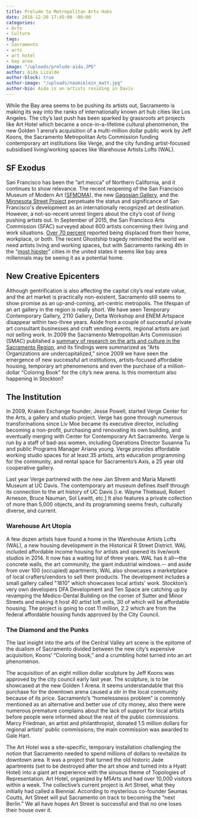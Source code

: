 ```yaml
---
title: Prelude to Metropolitan Arts Hubs
date: 2016-12-26 17:45:00 -08:00
categories:
- Arts
- Culture
tags:
- Sacramento
- arts
- art hotel
- bay area
image: "/uploads/prelude-aida.JPG"
author: Aida Lizalde
author-block: true
author-image: "/uploads/naomiklein_matt.jpg"
author-bio: Aida is an artists residing in Davis
---
```



While the Bay area seems to be pushing its artists out, Sacramento is making its way into the ranks of internationally known art hub cities like Los Angeles. The city’s last push has been sparked by grassroots art projects like Art Hotel which became a once-in-a-lifetime cultural phenomenon, the new Golden 1 arena’s acquisition of a multi-million dollar public work by Jeff Koons, the Sacramento Metropolitan Arts Commission funding contemporary art institutions like Verge, and the city funding artist-focused subsidised living/working spaces like Warehouse Artists Lofts (WAL). 

## SF Exodus
San Francisco has been the “art mecca” of Northern California, and it continues to show relevance. The recent reopening of the San Francisco Museum of Modern Art ([SFMOMA](https://www.sfmoma.org/)), the new [Gagosian Gallery](http://www.gagosian.com/), and the [Minnesota Street Project](http://minnesotastreetproject.com/) perpetuate the status and significance of San Francisco's development as an internationally recognized art destination. However, a not-so-recent unrest lingers about the city’s cost of living pushing artists out. In September of 2015, the San Francisco Arts Commission (SFAC) surveyed about 600 artists concerning their living and work situations. [Over 70 percent](http://hyperallergic.com/240704/san-francisco-is-losing-its-artists/) reported being displaced from their home, workplace, or both. The recent Ghostship tragedy reminded the world we need artists living and working spaces, but with Sacramento ranking 4th in the “[most hipster](http://www.capradio.org/articles/2016/07/29/report-sacramento-fourth-most-hipster-us-city/)” cities in the united states it seems like bay area millennials may be seeing it as a potential home. 

## New Creative Epicenters
Although gentrification is also affecting the capital city’s real estate value, and the art market is practically non-existent, Sacramento still seems to show promise as an up-and-coming, art-centric metropolis. The lifespan of an art gallery in the region is really short. We have seen  Temporary Contemporary Gallery, 2110 Gallery, Delta Workshop and ENEM Artspace disappear within two-three years. Aside from a couple of successful private art consultant businesses and craft vending events, regional artists are just not selling work. In 2009 the Sacramento Metropolitan Arts Commission (SMAC) published a [summary of research on the arts and culture in the Sacramento Region](http://www.sacmetroarts.org/~/media/MetroArts/Files/Research%20files/Research_MasterArtsPlan.pdf), and its findings were summarized as “Arts Organizations are undercapitalized,” since 2009 we have seen the emergence of new successful art institutions, artists-focused affordable housing, temporary art phenomenons and even the purchase of a million-dollar “Coloring Book” for the city’s new arena. Is this momentum also happening in Stockton?

## The Institution
In 2009, Kraken Exchange founder, Jesse Powell, started Verge Center for the Arts, a gallery and studio project. Verge has gone through numerous transformations since Liv Moe became its executive director, including becoming a non-profit, purchasing and renovating its own building, and eventually merging with Center for Contemporary Art Sacramento. Verge is run by a staff of bad-ass women, including Operations Director Susanna Tu and public Programs Manager Ariana young. Verge provides affordable working studio spaces for at least 35 artists, arts education programming for the community, and rental space for Sacramento’s Axis, a 25 year old cooperative gallery.  

Last year Verge partnered with the new Jan Shrem and Maria Manetti Museum at UC Davis. The contemporary art museum defines itself through its connection to the art history of UC Davis [i.e. Wayne Thiebaud, Robert Arneson, Bruce Nauman, Sol Lewitt, etc.] It also features a private collection of more than 5,000 objects, and its programming seems fresh, culturally diverse, and current.

### Warehouse Art Utopia
A few dozen artists have found a home in the Warehouse Artists Lofts (WAL), a new housing development in the Historical R Street District. WAL included affordable income housing for artists and opened its live/work studios in 2014. It now has a waiting list of three years. WAL has it all—the concrete walls, the art community, the giant industrial windows.-- and aside from over 100 (occupied) apartments, WAL also showcases a marketplace of local crafters/vendors to sell their products. The development includes a small gallery called "1810" which showcases local artists' work. Stockton’s very own developers DFA Development and Ten Space are catching up by revamping the Medico-Dental Building on the corner of Sutter and Minor Streets and making it host 40 artist loft units, 30 of which will be affordable housing. The project is going to cost 11 million, 2.2 which are from the federal affordable housing funds approved by the City Council. 
  
### The Diamond and the Punks
The last insight into the arts of the Central Valley art scene is the epitome of the dualism of Sacramento divided between the new city’s expensive acquisition, Koons’ “Coloring book,” and a crumbling hotel turned into an art phenomenon.    

The acquisition of an eight million dollar sculpture by Jeff Koons was approved by the city council early last year. The sculpture, is to be showcased at the new Golden 1 Arena. It seems understandable that this purchase for the downtown arena caused a stir in the local community because of its price. Sacramento’s “homelessness problem” is commonly mentioned as an alternative and better use of city money, also there were numerous premature complains about the lack of support for local artists before people were informed about the rest of the public commissions. Marcy Friedman, an artist and philanthropist, donated 1.5 million dollars for regional artists' public commissions; the main commission was awarded to Gale Hart. 

The Art Hotel was a site-specific, temporary installation challenging the notion that Sacramento needed to spend millions of dollars to revitalize its downtown area. It was a project that turned the old historic Jade apartments (set to be destroyed after the art show and turned into a Hyatt Hotel) into a giant art experience with the sinuous theme of Topologies of Representation. Art Hotel, organized by M5Arts and had over 10,000 visitors within a week. The collective’s current project is Art Street, what they initially had called a Biennial. According to mysterious co-founder Seumas Coutts, Art Street will put Sacramento on track to becoming the “next Berlin.” We all have hopes Art Street is successful and that no one loses their house over it.  
